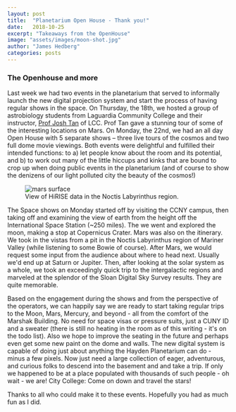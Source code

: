 ```yaml
---
layout: post
title:  "Planetarium Open House - Thank you!"
date:   2018-10-25
excerpt: "Takeaways from the OpenHouse"
image: "assets/images/moon-shot.jpg"
author: "James Hedberg"
categories: posts
---
```


### The Openhouse and more

Last week we had two events in the planetarium that served to informally launch the new digital projection system and start the process of having regular shows in the space. On Thursday, the 18th, we hosted a group of astrobiology students from Laguardia Community College and their instructor, [Prof Josh Tan](https://twitter.com/astrophysically?lang=en) of LCC. Prof Tan gave a stunning tour of some of the interesting locations on Mars. On Monday, the 22nd, we had an all day Open House with 5 separate shows – three live tours of the cosmos and two full dome movie viewings. Both events were delightful and fulfilled their intended functions: to a) let people know about the room and its potential, and b) to work out many of the little hiccups and kinks that are bound to crop up when doing public events in the planetarium (and of course to show the denizens of our light polluted city the beauty of the cosmos!)


<figure class="figure col-lg-6 col-sm-12 float-left">
<img class="figure-img img-fluid rounded" src="{{site.baseurl}}/assets/images/noctis.jpg" alt="mars surface" />
  <figcaption class="figure-caption"> View of HiRISE data in the Noctis Labyrinthus region.</figcaption>
</figure>

The Space shows on Monday started off by visiting the CCNY campus, then taking off and examining the view of earth from the height off the International Space Station (~250 miles). The we went and explored the moon, making a stop at Copernicus Crater. Mars was also on the itinerary. We took in the vistas from a pit in the Noctis Labyrinthus
region of Mariner Valley (while listening to some Bowie of course). After Mars, we would request some input from the audience about where to head next. Usually we'd end up at Saturn or Jupiter. Then, after looking at the solar system as a whole, we took an exceedingly quick trip to the intergalactic regions and marveled at the splendor of the Sloan Digital Sky Survey results. They are quite memorable.

Based on the engagement during the shows and from the perspective of the operators, we can happily say we are ready to start taking regular trips to the Moon, Mars, Mercury, and beyond - all from the comfort of the Marshak Building. No need for space visas or pressure suits, just a CUNY ID and a sweater (there is still no heating in the room as of this writing - it's on the todo list). Also we hope to improve the seating in the future and perhaps even get some new paint on the dome and walls. The new digital system is capable of doing just about anything the Hayden Planetarium can do - minus a few pixels. Now just need a large collection of eager, adventurous, and curious folks to descend into the basement and and take a trip. If only we happened to be at a place populated with thousands of such people - oh wait - we are! City College: Come on down and travel the stars!

Thanks to all who could make it to these events. Hopefully you had as much fun as I did.
